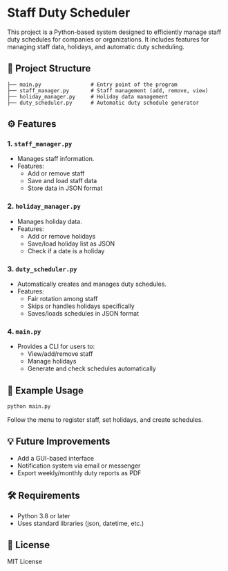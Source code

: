 
# Staff Duty Scheduler

This project is a Python-based system designed to efficiently manage staff duty schedules for companies or organizations. It includes features for managing staff data, holidays, and automatic duty scheduling.

## 📁 Project Structure

```
├── main.py                # Entry point of the program
├── staff_manager.py       # Staff management (add, remove, view)
├── holiday_manager.py     # Holiday data management
├── duty_scheduler.py      # Automatic duty schedule generator
```

## ⚙️ Features

### 1. `staff_manager.py`
- Manages staff information.
- Features:
  - Add or remove staff
  - Save and load staff data
  - Store data in JSON format

### 2. `holiday_manager.py`
- Manages holiday data.
- Features:
  - Add or remove holidays
  - Save/load holiday list as JSON
  - Check if a date is a holiday

### 3. `duty_scheduler.py`
- Automatically creates and manages duty schedules.
- Features:
  - Fair rotation among staff
  - Skips or handles holidays specifically
  - Saves/loads schedules in JSON format

### 4. `main.py`
- Provides a CLI for users to:
  - View/add/remove staff
  - Manage holidays
  - Generate and check schedules automatically

## 💾 Example Usage

```bash
python main.py
```

Follow the menu to register staff, set holidays, and create schedules.

## 💡 Future Improvements

- Add a GUI-based interface
- Notification system via email or messenger
- Export weekly/monthly duty reports as PDF

## 🛠️ Requirements

- Python 3.8 or later
- Uses standard libraries (json, datetime, etc.)

## 📄 License

MIT License
